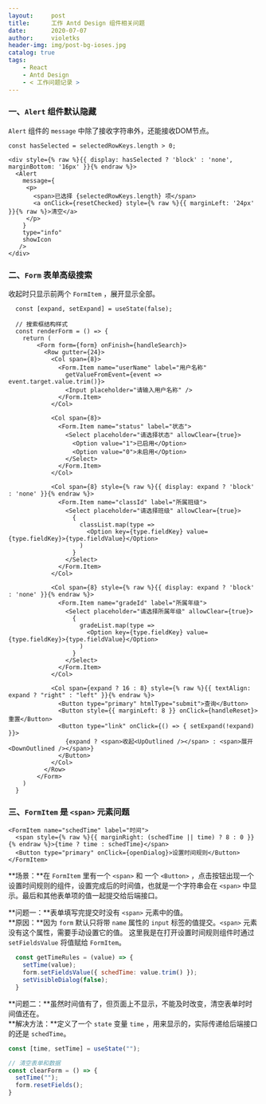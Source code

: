 ```yaml
---
layout:     post
title:      工作 Antd Design 组件相关问题
date:       2020-07-07
author:     violetks
header-img: img/post-bg-ioses.jpg
catalog: true
tags:
    - React
    - Antd Design
    - < 工作问题记录 >
---
```


### 一、`Alert` 组件默认隐藏

`Alert` 组件的 `message` 中除了接收字符串外，还能接收DOM节点。<br>

```html,javascript
const hasSelected = selectedRowKeys.length > 0;

<div style={% raw %}{{ display: hasSelected ? 'block' : 'none', marginBottom: '16px' }}{% endraw %}>
  <Alert
    message={
     <p>
       <span>已选择 {selectedRowKeys.length} 项</span>
	   <a onClick={resetChecked} style={% raw %}{{ marginLeft: '24px' }}{% raw %}>清空</a>
	 </p>
	}
    type="info"
    showIcon
   />
</div>
```

### 二、`Form` 表单高级搜索

收起时只显示前两个 `FormItem` ，展开显示全部。<br>

```html,javascript
  const [expand, setExpand] = useState(false);

  // 搜索框结构样式
  const renderForm = () => {
    return (
        <Form form={form} onFinish={handleSearch}>
          <Row gutter={24}>
            <Col span={8}>
              <Form.Item name="userName" label="用户名称"
                getValueFromEvent={event => event.target.value.trim()}>
                <Input placeholder="请输入用户名称" />
              </Form.Item>
            </Col>

            <Col span={8}>
              <Form.Item name="status" label="状态">
                <Select placeholder="请选择状态" allowClear={true}>
                  <Option value="1">已启用</Option>
                  <Option value="0">未启用</Option>
                </Select>
              </Form.Item>
            </Col>

            <Col span={8} style={% raw %}{{ display: expand ? 'block' : 'none' }}{% endraw %}>
              <Form.Item name="classId" label="所属班级">
                <Select placeholder="请选择班级" allowClear={true}>
                  {
                    classList.map(type =>
                      <Option key={type.fieldKey} value={type.fieldKey}>{type.fieldValue}</Option>
                    )
                  }
                </Select>
              </Form.Item>
            </Col>

            <Col span={8} style={% raw %}{{ display: expand ? 'block' : 'none' }}{% endraw %}>
              <Form.Item name="gradeId" label="所属年级">
                <Select placeholder="请选择所属年级" allowClear={true}>
                  {
                    gradeList.map(type =>
                      <Option key={type.fieldKey} value={type.fieldKey}>{type.fieldValue}</Option>
                    )
                  }
                </Select>
              </Form.Item>
            </Col>

            <Col span={expand ? 16 : 8} style={% raw %}{{ textAlign: expand ? "right" : "left" }}{% endraw %}>
              <Button type="primary" htmlType="submit">查询</Button>
              <Button style={{ marginLeft: 8 }} onClick={handleReset}>重置</Button>
              <Button type="link" onClick={() => { setExpand(!expand) }}>
                {expand ? <span>收起<UpOutlined /></span> : <span>展开<DownOutlined /></span>}
              </Button>
            </Col>
          </Row>
        </Form>
    )
  }
```

### 三、`FormItem` 是 `<span>` 元素问题

```html,javascript
<FormItem name="schedTime" label="时间">
  <span style={% raw %}{{ marginRight: (schedTime || time) ? 8 : 0 }}{% endraw %}>{time ? time : schedTime}</span>
  <Button type="primary" onClick={openDialog}>设置时间规则</Button>
</FormItem>
```

**场景：**在 `FormItem` 里有一个 `<span>` 和 一个 `<Button>` ，点击按钮出现一个设置时间规则的组件，设置完成后的时间值，也就是一个字符串会在 `<span>` 中显示。最后和其他表单项的值一起提交给后端接口。<br>

**问题一：**表单填写完提交时没有 `<span>` 元素中的值。<br>
**原因：**因为 `form` 默认只将带 `name` 属性的 `input` 标签的值提交。`<span>` 元素没有这个属性，需要手动设置它的值。
这里我是在打开设置时间规则组件时通过 `setFieldsValue` 将值赋给 `FormItem`。<br>

```javascript
  const getTimeRules = (value) => {
    setTime(value);
    form.setFieldsValue({ schedTime: value.trim() });
    setVisibleDialog(false);
  }
```

**问题二：**虽然时间值有了，但页面上不显示，不能及时改变，清空表单时时间值还在。<br>
**解决方法：**定义了一个 `state` 变量 `time` ，用来显示的，实际传递给后端接口的还是 `schedTime`。<br>

```javascript
const [time, setTime] = useState("");

// 清空表单和数据
const clearForm = () => {
  setTime("");
  form.resetFields();
}
```